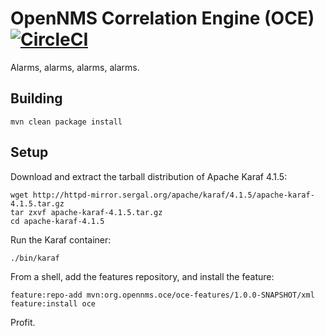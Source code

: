 # OpenNMS Correlation Engine (OCE) [![CircleCI](https://circleci.com/gh/OpenNMS/oce.svg?style=svg)](https://circleci.com/gh/OpenNMS/oce)

Alarms, alarms, alarms, alarms.

## Building

```
mvn clean package install
```

## Setup

Download and extract the tarball distribution of Apache Karaf 4.1.5:
```
wget http://httpd-mirror.sergal.org/apache/karaf/4.1.5/apache-karaf-4.1.5.tar.gz
tar zxvf apache-karaf-4.1.5.tar.gz
cd apache-karaf-4.1.5
```

Run the Karaf container:
```
./bin/karaf
```

From a shell, add the features repository, and install the feature:
```
feature:repo-add mvn:org.opennms.oce/oce-features/1.0.0-SNAPSHOT/xml
feature:install oce
```

Profit.


